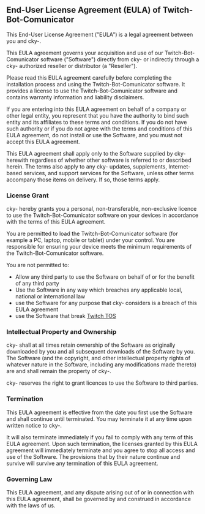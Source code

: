 <h2>End-User License Agreement (EULA) of <span class="app_name">Twitch-Bot-Comunicator</span></h2>

<p>This End-User License Agreement ("EULA") is a legal agreement between you and <span class="company_name">cky-</span>.

<p>This EULA agreement governs your acquisition and use of our <span class="app_name">Twitch-Bot-Comunicator</span> software ("Software") directly from <span class="company_name">cky-</span> or indirectly through a <span class="company_name">cky-</span> authorized reseller or distributor (a "Reseller"). </p>

<p>Please read this EULA agreement carefully before completing the installation process and using the <span class="app_name">Twitch-Bot-Comunicator</span> software. It provides a license to use the <span class="app_name">Twitch-Bot-Comunicator</span> software and contains warranty information and liability disclaimers.</p>

<p>If you are entering into this EULA agreement on behalf of a company or other legal entity, you represent that you have the authority to bind such entity and its affiliates to these terms and conditions. If you do not have such authority or if you do not agree with the terms and conditions of this EULA agreement, do not install or use the Software, and you must not accept this EULA agreement.</p>

<p>This EULA agreement shall apply only to the Software supplied by <span class="company_name">cky-</span> herewith regardless of whether other software is referred to or described herein. The terms also apply to any <span class="company_name">cky-</span> updates, supplements, Internet-based services, and support services for the Software, unless other terms accompany those items on delivery. If so, those terms apply.</p>

<h3>License Grant</h3>

<p><span class="company_name">cky-</span> hereby grants you a personal, non-transferable, non-exclusive licence to use the <span class="app_name">Twitch-Bot-Comunicator</span> software on your devices in accordance with the terms of this EULA agreement.</p>

<p>You are permitted to load the <span class="app_name">Twitch-Bot-Comunicator</span> software (for example a PC, laptop, mobile or tablet) under your control. You are responsible for ensuring your device meets the minimum requirements of the <span class="app_name">Twitch-Bot-Comunicator</span> software.</p>

<p>You are not permitted to:</p>

<ul>
<li>Allow any third party to use the Software on behalf of or for the benefit of any third party</li>
<li>Use the Software in any way which breaches any applicable local, national or international law</li>
<li>use the Software for any purpose that <span class="company_name">cky-</span> considers is a breach of this EULA agreement</li>
<li>use the Software that break <a href="https://www.twitch.tv/p/legal/terms-of-service/#9-prohibited-conduct">Twitch TOS</a></li>
</ul>

<h3>Intellectual Property and Ownership</h3>

<p><span class="company_name">cky-</span> shall at all times retain ownership of the Software as originally downloaded by you and all subsequent downloads of the Software by you. The Software (and the copyright, and other intellectual property rights of whatever nature in the Software, including any modifications made thereto) are and shall remain the property of <span class="company_name">cky-</span>.</p>

<p><span class="company_name">cky-</span> reserves the right to grant licences to use the Software to third parties.</p>

<h3>Termination</h3>

<p>This EULA agreement is effective from the date you first use the Software and shall continue until terminated. You may terminate it at any time upon written notice to <span class="company_name">cky-</span>.</p>

<p>It will also terminate immediately if you fail to comply with any term of this EULA agreement. Upon such termination, the licenses granted by this EULA agreement will immediately terminate and you agree to stop all access and use of the Software. The provisions that by their nature continue and survive will survive any termination of this EULA agreement.</p>

<h3>Governing Law</h3>

<p>This EULA agreement, and any dispute arising out of or in connection with this EULA agreement, shall be governed by and construed in accordance with the laws of <span class="country">us</span>.</p>